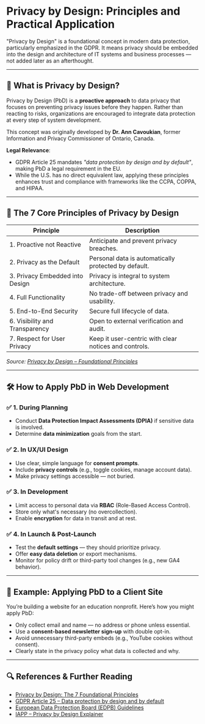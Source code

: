 # Privacy by Design: Principles and Practical Application

"Privacy by Design" is a foundational concept in modern data protection, particularly emphasized in the GDPR. It means privacy should be embedded into the design and architecture of IT systems and business processes — not added later as an afterthought.

---

## 🧠 What is Privacy by Design?

Privacy by Design (PbD) is a **proactive approach** to data privacy that focuses on preventing privacy issues before they happen. Rather than reacting to risks, organizations are encouraged to integrate data protection at every step of system development.

This concept was originally developed by **Dr. Ann Cavoukian**, former Information and Privacy Commissioner of Ontario, Canada.

**Legal Relevance**:  
- GDPR Article 25 mandates *"data protection by design and by default"*, making PbD a legal requirement in the EU.  
- While the U.S. has no direct equivalent law, applying these principles enhances trust and compliance with frameworks like the CCPA, COPPA, and HIPAA.

---

## 🌟 The 7 Core Principles of Privacy by Design

| Principle | Description |
|----------|-------------|
| 1. Proactive not Reactive | Anticipate and prevent privacy breaches. |
| 2. Privacy as the Default | Personal data is automatically protected by default. |
| 3. Privacy Embedded into Design | Privacy is integral to system architecture. |
| 4. Full Functionality | No trade-off between privacy and usability. |
| 5. End-to-End Security | Secure full lifecycle of data. |
| 6. Visibility and Transparency | Open to external verification and audit. |
| 7. Respect for User Privacy | Keep it user-centric with clear notices and controls. |

_Source: [Privacy by Design – Foundational Principles](https://privacybydesign.ca/content/uploads/2009/08/7foundationalprinciples.pdf)_

---

## 🛠 How to Apply PbD in Web Development

### ✅ 1. During Planning
- Conduct **Data Protection Impact Assessments (DPIA)** if sensitive data is involved.
- Determine **data minimization** goals from the start.

### ✅ 2. In UX/UI Design
- Use clear, simple language for **consent prompts**.
- Include **privacy controls** (e.g., toggle cookies, manage account data).
- Make privacy settings accessible — not buried.

### ✅ 3. In Development
- Limit access to personal data via **RBAC** (Role-Based Access Control).
- Store only what's necessary (no overcollection).
- Enable **encryption** for data in transit and at rest.

### ✅ 4. In Launch & Post-Launch
- Test the **default settings** — they should prioritize privacy.
- Offer **easy data deletion** or export mechanisms.
- Monitor for policy drift or third-party tool changes (e.g., new GA4 behavior).

---

## 🧩 Example: Applying PbD to a Client Site

You’re building a website for an education nonprofit. Here’s how you might apply PbD:

- Only collect email and name — no address or phone unless essential.
- Use a **consent-based newsletter sign-up** with double opt-in.
- Avoid unnecessary third-party embeds (e.g., YouTube cookies without consent).
- Clearly state in the privacy policy what data is collected and why.

---

## 🔍 References & Further Reading

- [Privacy by Design: The 7 Foundational Principles](https://privacybydesign.ca/content/uploads/2009/08/7foundationalprinciples.pdf)
- [GDPR Article 25 – Data protection by design and by default](https://gdpr.eu/article-25-data-protection-by-design-and-by-default/)
- [European Data Protection Board (EDPB) Guidelines](https://edpb.europa.eu/our-work-tools/our-documents/publication-type/guidelines_en)
- [IAPP – Privacy by Design Explainer](https://iapp.org/news/a/privacy-by-design-from-policy-to-practice/)

